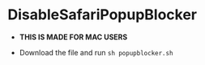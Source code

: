 # DisableSafariPopupBlocker

- **THIS IS MADE FOR MAC USERS**

- Download the file and run ```sh popupblocker.sh```
